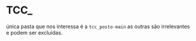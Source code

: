# TCC_
única pasta que nos interessa é a <code>tcc_posto-main</code>
as outras são irrelevantes e podem ser excluídas.
